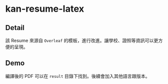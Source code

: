 # kan-resume-latex

## Detail

該 Resume 來源自 `Overleaf` 的模板，進行改進。讓學校、證照等資訊可以更方便的呈現。

## Demo

編譯後的 PDF 可以在 `result` 目錄下找到。後續會加入其他語言跟版本。